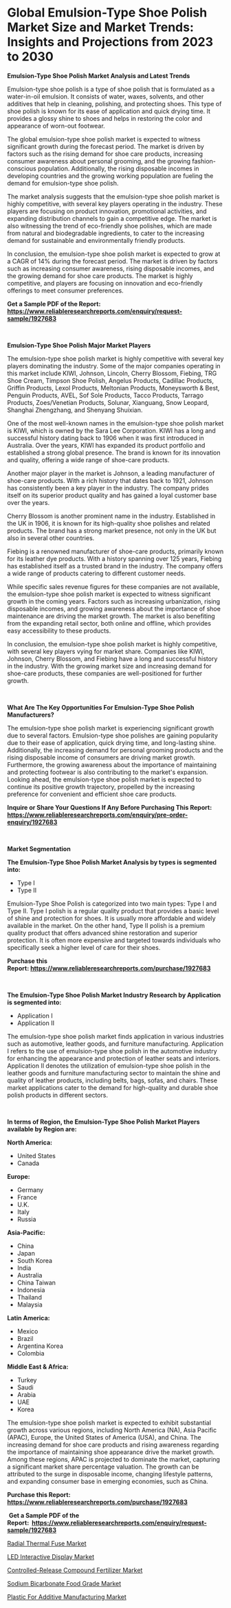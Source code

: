 <p><h1>Global Emulsion-Type Shoe Polish Market Size and Market Trends: Insights and Projections from 2023 to 2030</h1></p><p><strong>Emulsion-Type Shoe Polish Market Analysis and Latest Trends</strong></p>
<p><p>Emulsion-type shoe polish is a type of shoe polish that is formulated as a water-in-oil emulsion. It consists of water, waxes, solvents, and other additives that help in cleaning, polishing, and protecting shoes. This type of shoe polish is known for its ease of application and quick drying time. It provides a glossy shine to shoes and helps in restoring the color and appearance of worn-out footwear.</p><p>The global emulsion-type shoe polish market is expected to witness significant growth during the forecast period. The market is driven by factors such as the rising demand for shoe care products, increasing consumer awareness about personal grooming, and the growing fashion-conscious population. Additionally, the rising disposable incomes in developing countries and the growing working population are fueling the demand for emulsion-type shoe polish.</p><p>The market analysis suggests that the emulsion-type shoe polish market is highly competitive, with several key players operating in the industry. These players are focusing on product innovation, promotional activities, and expanding distribution channels to gain a competitive edge. The market is also witnessing the trend of eco-friendly shoe polishes, which are made from natural and biodegradable ingredients, to cater to the increasing demand for sustainable and environmentally friendly products.</p><p>In conclusion, the emulsion-type shoe polish market is expected to grow at a CAGR of 14% during the forecast period. The market is driven by factors such as increasing consumer awareness, rising disposable incomes, and the growing demand for shoe care products. The market is highly competitive, and players are focusing on innovation and eco-friendly offerings to meet consumer preferences.</p></p>
<p><strong>Get a Sample PDF of the Report:&nbsp; <a href="https://www.reliableresearchreports.com/enquiry/request-sample/1927683">https://www.reliableresearchreports.com/enquiry/request-sample/1927683</a></strong></p>
<p>&nbsp;</p>
<p><strong>Emulsion-Type Shoe Polish Major Market Players</strong></p>
<p><p>The emulsion-type shoe polish market is highly competitive with several key players dominating the industry. Some of the major companies operating in this market include KIWI, Johnson, Lincoln, Cherry Blossom, Fiebing, TRG Shoe Cream, Timpson Shoe Polish, Angelus Products, Cadillac Products, Griffin Products, Lexol Products, Meltonian Products, Moneysworth & Best, Penguin Products, AVEL, Sof Sole Products, Tacco Products, Tarrago Products, Zoes/Venetian Products, Solunar, Xianguang, Snow Leopard, Shanghai Zhengzhang, and Shenyang Shuixian.</p><p>One of the most well-known names in the emulsion-type shoe polish market is KIWI, which is owned by the Sara Lee Corporation. KIWI has a long and successful history dating back to 1906 when it was first introduced in Australia. Over the years, KIWI has expanded its product portfolio and established a strong global presence. The brand is known for its innovation and quality, offering a wide range of shoe-care products.</p><p>Another major player in the market is Johnson, a leading manufacturer of shoe-care products. With a rich history that dates back to 1921, Johnson has consistently been a key player in the industry. The company prides itself on its superior product quality and has gained a loyal customer base over the years.</p><p>Cherry Blossom is another prominent name in the industry. Established in the UK in 1906, it is known for its high-quality shoe polishes and related products. The brand has a strong market presence, not only in the UK but also in several other countries.</p><p>Fiebing is a renowned manufacturer of shoe-care products, primarily known for its leather dye products. With a history spanning over 125 years, Fiebing has established itself as a trusted brand in the industry. The company offers a wide range of products catering to different customer needs.</p><p>While specific sales revenue figures for these companies are not available, the emulsion-type shoe polish market is expected to witness significant growth in the coming years. Factors such as increasing urbanization, rising disposable incomes, and growing awareness about the importance of shoe maintenance are driving the market growth. The market is also benefiting from the expanding retail sector, both online and offline, which provides easy accessibility to these products.</p><p>In conclusion, the emulsion-type shoe polish market is highly competitive, with several key players vying for market share. Companies like KIWI, Johnson, Cherry Blossom, and Fiebing have a long and successful history in the industry. With the growing market size and increasing demand for shoe-care products, these companies are well-positioned for further growth.</p></p>
<p>&nbsp;</p>
<p><strong>What Are The Key Opportunities For Emulsion-Type Shoe Polish Manufacturers?</strong></p>
<p><p>The emulsion-type shoe polish market is experiencing significant growth due to several factors. Emulsion-type shoe polishes are gaining popularity due to their ease of application, quick drying time, and long-lasting shine. Additionally, the increasing demand for personal grooming products and the rising disposable income of consumers are driving market growth. Furthermore, the growing awareness about the importance of maintaining and protecting footwear is also contributing to the market's expansion. Looking ahead, the emulsion-type shoe polish market is expected to continue its positive growth trajectory, propelled by the increasing preference for convenient and efficient shoe care products.</p></p>
<p><strong>Inquire or Share Your Questions If Any Before Purchasing This Report: <a href="https://www.reliableresearchreports.com/enquiry/pre-order-enquiry/1927683">https://www.reliableresearchreports.com/enquiry/pre-order-enquiry/1927683</a></strong></p>
<p>&nbsp;</p>
<p><strong>Market Segmentation</strong></p>
<p><strong>The Emulsion-Type Shoe Polish Market Analysis by types is segmented into:</strong></p>
<p><ul><li>Type I</li><li>Type II</li></ul></p>
<p><p>Emulsion-Type Shoe Polish is categorized into two main types: Type I and Type II. Type I polish is a regular quality product that provides a basic level of shine and protection for shoes. It is usually more affordable and widely available in the market. On the other hand, Type II polish is a premium quality product that offers advanced shine restoration and superior protection. It is often more expensive and targeted towards individuals who specifically seek a higher level of care for their shoes.</p></p>
<p><strong>Purchase this Report:&nbsp;<a href="https://www.reliableresearchreports.com/purchase/1927683">https://www.reliableresearchreports.com/purchase/1927683</a></strong></p>
<p>&nbsp;</p>
<p><strong>The Emulsion-Type Shoe Polish Market Industry Research by Application is segmented into:</strong></p>
<p><ul><li>Application I</li><li>Application II</li></ul></p>
<p><p>The emulsion-type shoe polish market finds application in various industries such as automotive, leather goods, and furniture manufacturing. Application I refers to the use of emulsion-type shoe polish in the automotive industry for enhancing the appearance and protection of leather seats and interiors. Application II denotes the utilization of emulsion-type shoe polish in the leather goods and furniture manufacturing sector to maintain the shine and quality of leather products, including belts, bags, sofas, and chairs. These market applications cater to the demand for high-quality and durable shoe polish products in different sectors.</p></p>
<p>&nbsp;</p>
<p><strong>In terms of Region, the Emulsion-Type Shoe Polish Market Players available by Region are:</strong></p>
<p>
    <p> <strong> North America: </strong>
        <ul>
            <li>United States</li>
            <li>Canada</li>
        </ul>
        </p> 
    <p> <strong> Europe: </strong>
        <ul>
            <li>Germany</li>
            <li>France</li>
            <li>U.K.</li>
            <li>Italy</li>
            <li>Russia</li>
        </ul>
        </p> 
    <p> <strong> Asia-Pacific: </strong>
        <ul>
            <li>China</li>
            <li>Japan</li>
            <li>South Korea</li>
            <li>India</li>
            <li>Australia</li>
            <li>China Taiwan</li>
            <li>Indonesia</li>
            <li>Thailand</li>
            <li>Malaysia</li>
        </ul>
        </p> 
    <p> <strong> Latin America: </strong>
        <ul>
            <li>Mexico</li>
            <li>Brazil</li>
            <li>Argentina Korea</li>
            <li>Colombia</li>
        </ul>
        </p> 
    <p> <strong> Middle East & Africa: </strong>
        <ul>
            <li>Turkey</li>
            <li>Saudi</li>
            <li>Arabia</li>
            <li>UAE</li>
            <li>Korea</li>
        </ul>
    </p>
    </p>
<p><p>The emulsion-type shoe polish market is expected to exhibit substantial growth across various regions, including North America (NA), Asia Pacific (APAC), Europe, the United States of America (USA), and China. The increasing demand for shoe care products and rising awareness regarding the importance of maintaining shoe appearance drive the market growth. Among these regions, APAC is projected to dominate the market, capturing a significant market share percentage valuation. The growth can be attributed to the surge in disposable income, changing lifestyle patterns, and expanding consumer base in emerging economies, such as China.</p></p>
<p><strong>Purchase this Report: <a href="https://www.reliableresearchreports.com/purchase/1927683">https://www.reliableresearchreports.com/purchase/1927683</a></strong></p>
<p>&nbsp;<strong>Get a Sample PDF of the Report:&nbsp;&nbsp;<a href="https://www.reliableresearchreports.com/enquiry/request-sample/1927683">https://www.reliableresearchreports.com/enquiry/request-sample/1927683</a></strong></p>
<p><strong></strong></p>
<p><p><a href="https://medium.com/@audieyost1952/decoding-radial-thermal-fuse-market-metrics-market-share-trends-and-growth-patterns-18be9421932e">Radial Thermal Fuse Market</a></p><p><a href="https://medium.com/@tonikuhic/led-interactive-display-market-exploring-market-share-market-trends-and-future-growth-4f91dcae61b8">LED Interactive Display Market</a></p><p><a href="https://www.linkedin.com/pulse/controlled-release-compound-fertilizer-market-size-share-yfyke/">Controlled-Release Compound Fertilizer Market</a></p><p><a href="https://www.linkedin.com/pulse/sodium-bicarbonate-food-grade-market-research-report-unlocks-ifvpe/">Sodium Bicarbonate Food Grade Market</a></p><p><a href="https://www.linkedin.com/pulse/plastic-additive-manufacturing-market-research-report-provides-lqeke/">Plastic For Additive Manufacturing Market</a></p></p>